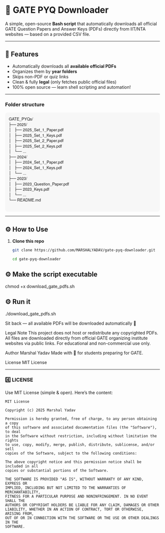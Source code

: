 # 🧠 GATE PYQ Downloader

A simple, open-source **Bash script** that automatically downloads all official GATE Question Papers and Answer Keys (PDFs) directly from IIT/NTA websites — based on a provided CSV file.

---

## 🚀 Features
- Automatically downloads all **available official PDFs**
- Organizes them by **year folders**
- Skips non-PDF or quiz links
- Clean & fully **legal** (only fetches public official files)
- 100% open source — learn shell scripting and automation!

---
<!-- Folder structure: paste this into README.md -->
<div>
  <h3>Folder structure</h3>
  <pre style="font-family: ui-monospace, SFMono-Regular, Menlo, Monaco, 'Roboto Mono', 'Helvetica Neue', monospace;
              font-size: 13px; line-height: 1.35; background:#f7f7f7; padding:12px; border-radius:8px; overflow:auto;">
GATE_PYQs/
├── 2025/
│   ├── 2025_Set_1_Paper.pdf
│   ├── 2025_Set_1_Keys.pdf
│   ├── 2025_Set_2_Paper.pdf
│   ├── 2025_Set_2_Keys.pdf
│   └── ...
├── 2024/
│   ├── 2024_Set_1_Paper.pdf
│   ├── 2024_Set_1_Keys.pdf
│   └── ...
├── 2023/
│   ├── 2023_Question_Paper.pdf
│   ├── 2023_Keys.pdf
│   └── ...
└── README.md
  </pre>
</div>

---

## ⚙️ How to Use

1. **Clone this repo**
   ```bash
   git clone https://github.com/MARSHALYADAV/gate-pyq-downloader.git

   cd gate-pyq-downloader


## ⚙️ Make the script executable

chmod +x download_gate_pdfs.sh


## ⚙️ Run it

./download_gate_pdfs.sh




Sit back — all available PDFs will be downloaded automatically 🎉

Legal Note
This project does not host or redistribute any copyrighted PDFs.
All files are downloaded directly from official GATE organizing institute websites via public links.
For educational and non-commercial use only.


Author
Marshal Yadav
Made with 💙 for students preparing for GATE.

License
MIT License

---

### 4️⃣ **LICENSE**
Use MIT License (simple & open). Here’s the content:

```text
MIT License

Copyright (c) 2025 Marshal Yadav

Permission is hereby granted, free of charge, to any person obtaining a copy
of this software and associated documentation files (the "Software"), to deal
in the Software without restriction, including without limitation the rights
to use, copy, modify, merge, publish, distribute, sublicense, and/or sell
copies of the Software, subject to the following conditions:

The above copyright notice and this permission notice shall be included in all
copies or substantial portions of the Software.

THE SOFTWARE IS PROVIDED "AS IS", WITHOUT WARRANTY OF ANY KIND, EXPRESS OR
IMPLIED, INCLUDING BUT NOT LIMITED TO THE WARRANTIES OF MERCHANTABILITY,
FITNESS FOR A PARTICULAR PURPOSE AND NONINFRINGEMENT. IN NO EVENT SHALL THE
AUTHORS OR COPYRIGHT HOLDERS BE LIABLE FOR ANY CLAIM, DAMAGES OR OTHER
LIABILITY, WHETHER IN AN ACTION OF CONTRACT, TORT OR OTHERWISE, ARISING FROM,
OUT OF OR IN CONNECTION WITH THE SOFTWARE OR THE USE OR OTHER DEALINGS IN THE
SOFTWARE.
